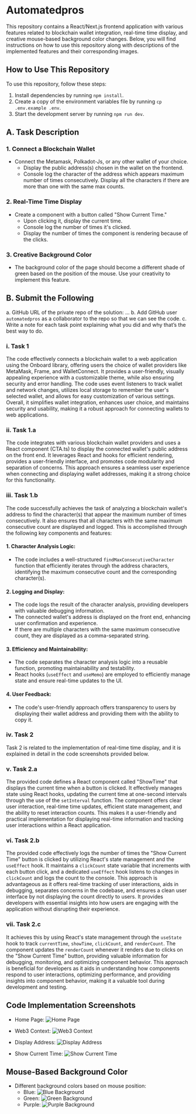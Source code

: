 # Automatedpros

This repository contains a React/Next.js frontend application with various features related to blockchain wallet integration, real-time time display, and creative mouse-based background color changes. Below, you will find instructions on how to use this repository along with descriptions of the implemented features and their corresponding images.

## How to Use This Repository

To use this repository, follow these steps:

1. Install dependencies by running `npm install`.
2. Create a copy of the environment variables file by running `cp .env.example .env`.
3. Start the development server by running `npm run dev`.

## A. Task Description

### 1. Connect a Blockchain Wallet

- Connect the Metamask, Polkadot-Js, or any other wallet of your choice.
  - Display the public address(s) chosen in the wallet on the frontend.
  - Console log the character of the address which appears maximum number of times consecutively. Display all the characters if there are more than one with the same max counts.

### 2. Real-Time Time Display

- Create a component with a button called "Show Current Time."
  - Upon clicking it, display the current time.
  - Console log the number of times it's clicked.
  - Display the number of times the component is rendering because of the clicks.

### 3. Creative Background Color

- The background color of the page should become a different shade of green based on the position of the mouse. Use your creativity to implement this feature.

## B. Submit the Following

a. GitHub URL of the private repo of the solution: ...
b. Add GitHub user `automatedpros` as a collaborator to the repo so that we can see the code.
c. Write a note for each task point explaining what you did and why that’s the best way to do.

### i. Task 1
The code effectively connects a blockchain wallet to a web application using the Onboard library, offering users the choice of wallet providers like MetaMask, Frame, and WalletConnect. It provides a user-friendly, visually appealing experience with a customizable theme, while also ensuring security and error handling. The code uses event listeners to track wallet and network changes, utilizes local storage to remember the user's selected wallet, and allows for easy customization of various settings. Overall, it simplifies wallet integration, enhances user choice, and maintains security and usability, making it a robust approach for connecting wallets to web applications.

### ii. Task 1.a
The code integrates with various blockchain wallet providers and uses a React component (CTA.ts) to display the connected wallet's public address on the front end. It leverages React and hooks for efficient rendering, provides a user-friendly interface, and promotes code modularity and separation of concerns. This approach ensures a seamless user experience when connecting and displaying wallet addresses, making it a strong choice for this functionality.

### iii. Task 1.b
The code successfully achieves the task of analyzing a blockchain wallet's address to find the character(s) that appear the maximum number of times consecutively. It also ensures that all characters with the same maximum consecutive count are displayed and logged. This is accomplished through the following key components and features:

#### 1. Character Analysis Logic:
   - The code includes a well-structured `findMaxConsecutiveCharacter` function that efficiently iterates through the address characters, identifying the maximum consecutive count and the corresponding character(s).

#### 2. Logging and Display:
   - The code logs the result of the character analysis, providing developers with valuable debugging information.
   - The connected wallet's address is displayed on the front end, enhancing user confirmation and experience.
   - If there are multiple characters with the same maximum consecutive count, they are displayed as a comma-separated string.

#### 3. Efficiency and Maintainability:
   - The code separates the character analysis logic into a reusable function, promoting maintainability and testability.
   - React hooks (`useEffect` and `useMemo`) are employed to efficiently manage state and ensure real-time updates to the UI.

#### 4. User Feedback:
   - The code's user-friendly approach offers transparency to users by displaying their wallet address and providing them with the ability to copy it.

### iv. Task 2
Task 2 is related to the implementation of real-time time display, and it is explained in detail in the code screenshots provided below.

### v. Task 2.a
The provided code defines a React component called "ShowTime" that displays the current time when a button is clicked. It effectively manages state using React hooks, updating the current time at one-second intervals through the use of the `setInterval` function. The component offers clear user interaction, real-time time updates, efficient state management, and the ability to reset interaction counts. This makes it a user-friendly and practical implementation for displaying real-time information and tracking user interactions within a React application.

### vi. Task 2.b
The provided code effectively logs the number of times the "Show Current Time" button is clicked by utilizing React's state management and the `useEffect` hook. It maintains a `clickCount` state variable that increments with each button click, and a dedicated `useEffect` hook listens to changes in `clickCount` and logs the count to the console. This approach is advantageous as it offers real-time tracking of user interactions, aids in debugging, separates concerns in the codebase, and ensures a clean user interface by not displaying the count directly to users. It provides developers with essential insights into how users are engaging with the application without disrupting their experience.

### vii. Task 2.c
It achieves this by using React's state management through the `useState` hook to track `currentTime`, `showTime`, `clickCount`, and `renderCount`. The component updates the `renderCount` whenever it renders due to clicks on the "Show Current Time" button, providing valuable information for debugging, monitoring, and optimizing component behavior. This approach is beneficial for developers as it aids in understanding how components respond to user interactions, optimizing performance, and providing insights into component behavior, making it a valuable tool during development and testing.

## Code Implementation Screenshots

- Home Page:
  ![Home Page](public/homepageCode.png)

- Web3 Context:
  ![Web3 Context](public/web3contextCode.png)

- Display Address:
  ![Display Address](public/displayAddressCode.png)

- Show Current Time:
  ![Show Current Time](public/showTimeCode.png)

## Mouse-Based Background Color

- Different background colors based on mouse position:
  - Blue:
    ![Blue Background](public/blue.png)
  - Green:
    ![Green Background](public/green.png)
  - Purple:
    ![Purple Background](public/purple.png)
